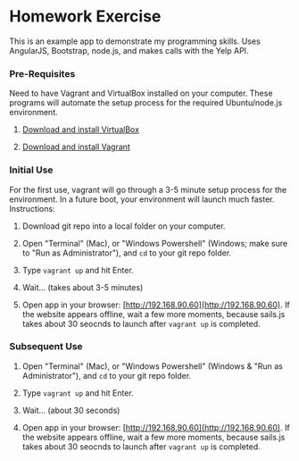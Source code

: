 # Homework Exercise

This is an example app to demonstrate my programming skills. Uses AngularJS, Bootstrap, node.js, and makes calls with the Yelp API.

### Pre-Requisites

Need to have Vagrant and VirtualBox installed on your computer. These programs will automate the setup process for the required Ubuntu/node.js environment.

1. [Download and install VirtualBox](https://www.virtualbox.org/wiki/Downloads)

2. [Download and install Vagrant](https://www.vagrantup.com/downloads.html)

### Initial Use

For the first use, vagrant will go through a 3-5 minute setup process for the environment. In a future boot, your environment will launch much faster. Instructions:

1. Download git repo into a local folder on your computer.

2. Open "Terminal" (Mac), or "Windows Powershell" (Windows; make sure to "Run as Administrator"), and `cd` to your git repo folder.

3. Type `vagrant up` and hit Enter.

4. Wait... (takes about 3-5 minutes)

5. Open app in your browser: [http://192.168.90.60](http://192.168.90.60). If the website appears offline, wait a few more moments, because sails.js takes about 30 seocnds to launch after `vagrant up` is completed.

### Subsequent Use

1. Open "Terminal" (Mac), or "Windows Powershell" (Windows & "Run as Administrator"), and `cd` to your git repo folder.

2. Type `vagrant up` and hit Enter.

4. Wait... (about 30 seconds)

5. Open app in your browser: [http://192.168.90.60](http://192.168.90.60). If the website appears offline, wait a few more moments, because sails.js takes about 30 seocnds to launch after `vagrant up` is completed.
